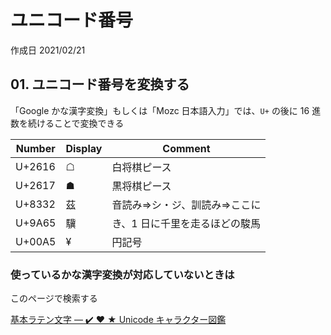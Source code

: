 # ユニコード番号

作成日 2021/02/21

## 01. ユニコード番号を変換する

「Google かな漢字変換」もしくは「Mozc 日本語入力」では、`U+` の後に 16 進数を続けることで変換できる

| Number | Display | Comment                        |
| ------ | ------- | ------------------------------ |
| U+2616 | ☖       | 白将棋ピース                   |
| U+2617 | ☗       | 黒将棋ピース                   |
| U+8332 | 茲      | 音読み=>シ・ジ、訓読み=>ここに |
| U+9A65 | 驥      | き、1 日に千里を走るほどの駿馬 |
| U+00A5 | ¥       | 円記号                         |

### 使っているかな漢字変換が対応していないときは

このページで検索する

[基本ラテン文字 — ✔️ ❤️ ★ Unicode キャラクター図鑑](https://unicode-table.com/jp/)
